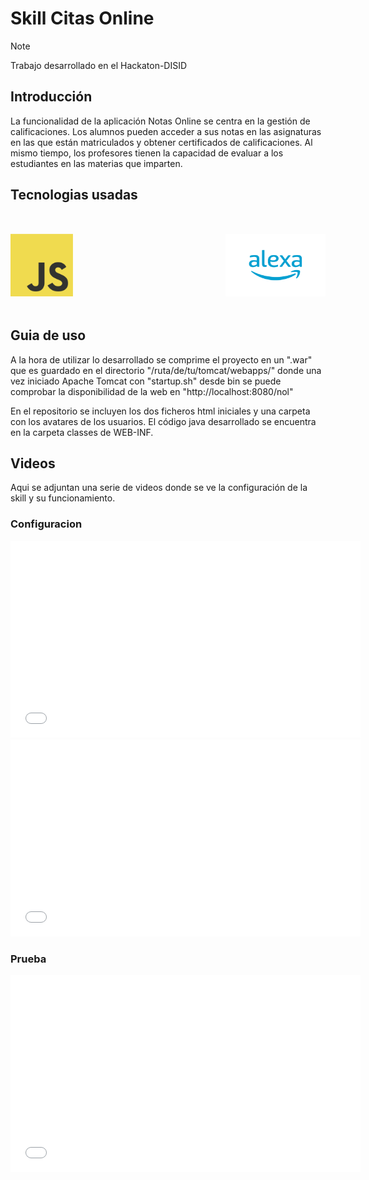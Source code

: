# Skill Citas Online
> [!Note]
> Trabajo desarrollado en el Hackaton-DISID

## Introducción

La funcionalidad de la aplicación Notas Online se centra en la gestión de calificaciones. Los alumnos pueden acceder a sus notas en las asignaturas en las que están matriculados y obtener certificados de calificaciones. Al mismo tiempo, los profesores tienen la capacidad de evaluar a los estudiantes en las materias que imparten.

## Tecnologias usadas

<div style="display: flex; justify-content: space-between; align-items: center; margin: 50px 0;width: 100%;">
    <img src="fotos_readme/logo-js.png" alt="Logo de JavaScript" width="100" height="100">   
    &nbsp;&nbsp;&nbsp;&nbsp;
    &nbsp;&nbsp;&nbsp;&nbsp;
    <img src="fotos_readme/alexa-logo.png" alt="Logo de BootStrap" width="160" height="100"> 
</div>

## Guia de uso

A la hora de utilizar lo desarrollado se comprime el proyecto en un ".war" que es guardado en el directorio "/ruta/de/tu/tomcat/webapps/" donde una vez iniciado Apache Tomcat con "startup.sh" desde bin se puede comprobar la disponibilidad de la web en "http://localhost:8080/nol"

En el repositorio se incluyen los dos ficheros html iniciales y una carpeta con los avatares de los usuarios. El código java desarrollado se encuentra en la carpeta classes de WEB-INF.

## Videos
Aqui se adjuntan una serie de videos donde se ve la configuración de la skill y su funcionamiento.

### Configuracion

<iframe width="560" height="315" src="fotos_readme\Grabacion_Alexa_2_Hckt.mp4" frameborder="0" allow="accelerometer; autoplay; encrypted-media; gyroscope; picture-in-picture" allowfullscreen></iframe>

<iframe width="560" height="315" src="fotos_readme\Grabacion_Alexa_1.mp4" frameborder="0" allow="accelerometer; autoplay; encrypted-media; gyroscope; picture-in-picture" allowfullscreen></iframe>

### Prueba
<iframe width="560" height="315" src="fotos_readme\Grabacion_Alexa_4.mp4" frameborder="0" allow="accelerometer; autoplay; encrypted-media; gyroscope; picture-in-picture" allowfullscreen></iframe>